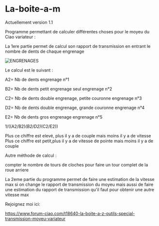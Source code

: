 # La-boite-a-m

Actuellement version 1.1

Programme permettant de calculer différentes choses pour le moyeu du Ciao  variateur :

La 1ere partie permet de calcul son rapport de transmission en entrant le nombre de dents de chaque engrenage

![ENGRENAGES](https://user-images.githubusercontent.com/109454001/235310679-77301f13-8ebf-4de5-a003-04a4aa9033de.jpg)


Le calcul est le suivant :

A2= Nb de dents engrenage n°1

B2= Nb de dents petit engrenage seul engrenage n°2

C2= Nb de dents double engrenage, petite couronne engrenage n°3

D2= Nb de dents double engrenage, grande couronne engrenage n°4

E2= Nb de dents gros engrenage engrenage n°5




1/((A2/B2)*(B2/D2)*(C2/E2))

Plus ce chiffre est elevé, plus il y a de couple mais moins il y a de vitesse
Plus ce chiffre est petit,plus il y a de vitesse de pointe mais moins il y a de couple


Autre méthode de calcul : 

compter le nombre de tours de cloches pour faire un tour complet de la roue arriere


La 2eme partie du programme permet de faire une estimation de la vitesse max si on change le rapport de transmission du moyeu
mais aussi de faire une estimation du rapport de transmission qu'il faut pour obtenir une autre vitesse max



Rejoignez moi ici:


https://www.forum-ciao.com/t18640-la-boite-a-z-outils-special-transmission-moyeu-variateur



